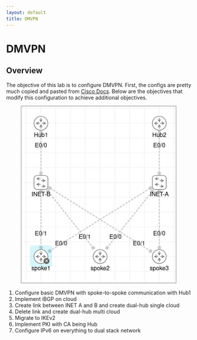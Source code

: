 ```yaml
---
layout: default
title: DMVPN
---
```


# DMVPN
## Overview

The objective of this lab is to configure DMVPN. First, the configs are pretty much copied and pasted from [Cisco Docs](https://www.cisco.com/c/en/us/td/docs/ios-xml/ios/sec_conn_dmvpn/configuration/15-mt/sec-conn-dmvpn-15-mt-book/sec-conn-dmvpn-dmvpn.html). Below are the objectives that modify this configuration to achieve additional objectives. 

<figure class="image"><img style="aspect-ratio:420/479;" src="1_DMVPN_image.png" width="420" height="479"></figure>

1.  Configure basic DMVPN with spoke-to-spoke communication with Hub1
2.  Implement iBGP on cloud
3.  Create link between INET A and B and create dual-hub single cloud
4.  Delete link and create dual-hub multi cloud
5.  Migrate to IKEv2
6.  Implement PKI with CA being Hub
7.  Configure IPv6 on everything to dual stack network